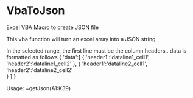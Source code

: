 # VbaToJson
Excel VBA Macro to create JSON file

This vba function will turn an excel array into a JSON string

In the selected range, the first line must be the column headers..
data is formatted as follows
{
  'data':[
    {
      'header1':'dataline1_cell1',
      'header2':'dataline1_cell2'
    },
    {
      'header1':'dataline2_cell1',
      'header2':'dataline2_cell2'    
    }
  ]
}

Usage: 
=getJson(A1:K39)



